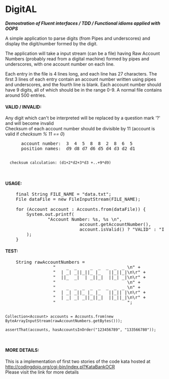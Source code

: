 DigitAL
=======

<b><i>Demostration of Fluent interfaces / TDD / Functional idioms applied with OOPS</i></b>

A simple application to parse digits (from Pipes and underscores) and display the digit/number formed by the digit.

The application will take a input stream (can be a file) having Raw Account Numbers (probably read from a digital machine) formed by pipes and underscores, with one account number on each line.

Each entry in the file is 4 lines long, and each line has 27 characters. The first 3 lines of each entry contain an account number written using pipes and underscores, and the fourth line is blank. Each account number should have 9 digits, all of which should be in the range 0-9. A normal file contains around 500 entries.

<h4>VALID / INVALID: </h4>
  Any digit which can't be interpreted will be replaced by a question mark '?' and will become invalid<br />
  Checksum of each account number should be divisible by 11 (account is valid if <i>checksum % 11 == 0</i>)
<pre>
      account number:  3  4  5  8  8  2  8  6  5
      position names:  d9 d8 d7 d6 d5 d4 d3 d2 d1

      checksum calculation: (d1+2*d2+3*d3 +..+9*d9)
</pre>

<h4>USAGE: </h4>

<pre>
    final String FILE_NAME = "data.txt";
    File dataFile = new FileInputStream(FILE_NAME);
    
    for (Account account : Accounts.from(dataFile)) {
        System.out.printf(
                "Account Number: %s, %s \n", 
                            account.getAccountNumber(), 
                            account.isValid() ? "VALID" : "INVALID"
        );
    }
</pre>

<h4>TEST: </h4>
<pre>
    String rawAccountNumbers =
                  "    _  _     _  _  _  _  _ \n" +
                  "  | _| _||_||_ |_   ||_||_|\n\r" +
                  "  ||_  _|  | _||_|  ||_| _|\n\r" +
                  "                           \n" +
                  "    _  _  _  _  _  _  _  _ \n" +
                  "  | _| _||_ |_ |_   ||_|| |\n\r" +
                  "  | _| _| _||_||_|  ||_||_|\n\r" +
                  "                           ";
    
    Collection<Account> accounts = Accounts.from(new ByteArrayInputStream(rawAccountNumbers.getBytes()));
    
    assertThat(accounts, hasAccountsInOrder("123456789", "133566780"));
</pre>

<h4>MORE DETAILS: </h4>

This is a implementation of first two stories of the code kata hosted at http://codingdojo.org/cgi-bin/index.pl?KataBankOCR<br />
Please visit the link for more details
